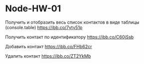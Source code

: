 # Node-HW-01

Получить и отобразить весь список контактов в виде таблицы (console.table)
https://ibb.co/7yty51p

Получить контакт по идентификатору
https://ibb.co/C60jSsb

Добавить контакт
https://ibb.co/FHb62cr

Удалить контакт
https://ibb.co/ZT2YkMb
